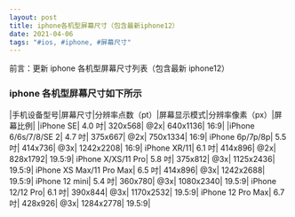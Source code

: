 ```yaml
---
layout: post
title: iphone各机型屏幕尺寸（包含最新iphone12）
date: 2021-04-06
tags: "#ios, #iphone, #屏幕尺寸"
---
```


前言：更新 iphone 各机型屏幕尺寸列表（包含最新 iphone12）

### iphone 各机型屏幕尺寸如下所示

|手机设备型号|屏幕尺寸|分辨率点数（pt）|屏幕显示模式|分辨率像素（px）|屏幕比例|
|iPhone SE| 4.0 吋| 320x568| @2x| 640x1136| 16:9|
|iPhone 6/6s/7/8/SE 2| 4.7 吋| 375x667| @2x| 750x1334| 16:9|
iPhone 6p/7p/8p| 5.5 吋| 414x736| @3x| 1242x2208| 16:9|
iPhone XR/11| 6.1 吋| 414x896| @2x| 828x1792| 19.5:9|
iPhone X/XS/11 Pro| 5.8 吋| 375x812| @3x| 1125x2436| 19.5:9|
iPhone XS Max/11 Pro Max| 6.5 吋| 414x896| @3x| 1242x2688| 19.5:9|
iPhone 12 mini| 5.4 吋| 360x780| @3x| 1080x2340| 19.5:9|
iPhone 12/12 Pro| 6.1 吋| 390x844| @3x| 1170x2532| 19.5:9|
iPhone 12 Pro Max| 6.7 吋| 428x926| @3x| 1284x2778| 19.5:9|
